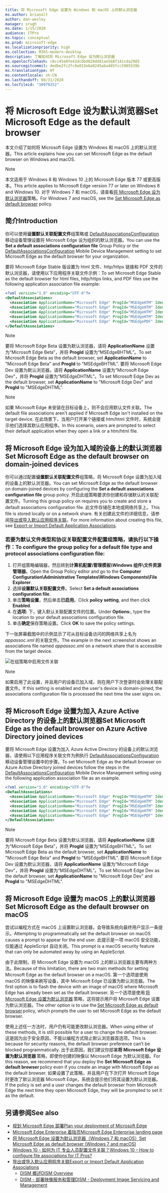 ```yaml
---
title: 将 Microsoft Edge 设置为 Windows 和 macOS 上的默认浏览器
ms.author: brianalt
author: dan-wesley
manager: srugh
ms.date: 1/15/2020
audience: ITPro
ms.topic: conceptual
ms.prod: microsoft-edge
ms.localizationpriority: high
ms.collection: M365-modern-desktop
description: 了解如何将 Microsoft Edge 设为默认浏览器
ms.openlocfilehash: c8cc45e0fe42dcbbd828dd81ae568f141cda2985
ms.sourcegitcommit: 4edbe2fc2fc9a013e6a0245aba485fcc5905539b
ms.translationtype: HT
ms.contentlocale: zh-CN
ms.lasthandoff: 08/31/2020
ms.locfileid: "10979252"
---
```

# <span data-ttu-id="5e162-103">将 Microsoft Edge 设为默认浏览器</span><span class="sxs-lookup"><span data-stu-id="5e162-103">Set Microsoft Edge as the default browser</span></span>

<span data-ttu-id="5e162-104">本文介绍了如何将 Microsoft Edge 设置为 Windows 和 macOS 上的默认浏览器。</span><span class="sxs-lookup"><span data-stu-id="5e162-104">This article explains how you can set Microsoft Edge as the default browser on Windows and macOS.</span></span>

> [!NOTE]
> <span data-ttu-id="5e162-105">本文适用于 Windows 8 和 Windows 10 上的 Microsoft Edge 版本 77 或更高版本。</span><span class="sxs-lookup"><span data-stu-id="5e162-105">This article applies to Microsoft Edge version 77 or later on Windows 8 and Windows 10.</span></span> <span data-ttu-id="5e162-106">对于 Windows 7 和 macOS，请查看[将 Microsoft Edge 设为默认浏览器](https://docs.microsoft.com/DeployEdge/microsoft-edge-policies#defaultbrowsersettingenabled)策略。</span><span class="sxs-lookup"><span data-stu-id="5e162-106">For Windows 7 and macOS, see the [Set Microsoft Edge as default browser](https://docs.microsoft.com/DeployEdge/microsoft-edge-policies#defaultbrowsersettingenabled) policy.</span></span>

## <span data-ttu-id="5e162-107">简介</span><span class="sxs-lookup"><span data-stu-id="5e162-107">Introduction</span></span>

<span data-ttu-id="5e162-108">你可以使用**设置默认关联配置文件**组策略或 [DefaultAssociationsConfiguration](https://docs.microsoft.com/windows/client-management/mdm/policy-csp-applicationdefaults#applicationdefaults-defaultassociationsconfiguration) 移动设备管理设置将 Microsoft Edge 设为组织的默认浏览器。</span><span class="sxs-lookup"><span data-stu-id="5e162-108">You can use the **Set a default associations configuration file** Group Policy or the [DefaultAssociationsConfiguration](https://docs.microsoft.com/windows/client-management/mdm/policy-csp-applicationdefaults#applicationdefaults-defaultassociationsconfiguration) Mobile Device Management setting to set Microsoft Edge as the default browser for your organization.</span></span>

<span data-ttu-id="5e162-109">要将 Microsoft Edge Stable 版设置为 html 文件、http/https 链接和 PDF 文件的默认浏览器，请使用以下应用程序关联文件示例：</span><span class="sxs-lookup"><span data-stu-id="5e162-109">To set Microsoft Edge Stable as the default browser for html files, http/https links, and PDF files use the following application association file example:</span></span>

```xml
<?xml version="1.0" encoding="UTF-8"?>
<DefaultAssociations> 
  <Association ApplicationName="Microsoft Edge" ProgId="MSEdgeHTM" Identifier=".html"/>
  <Association ApplicationName="Microsoft Edge" ProgId="MSEdgeHTM" Identifier=".htm"/>
  <Association ApplicationName="Microsoft Edge" ProgId="MSEdgeHTM" Identifier="http"/>
  <Association ApplicationName="Microsoft Edge" ProgId="MSEdgeHTM" Identifier="https"/>  
  <Association ApplicationName="Microsoft Edge" ProgId="MSEdgePDF" Identifier=".pdf"/>
</DefaultAssociations>
```

> [!NOTE]
> <span data-ttu-id="5e162-110">要将 Microsoft Edge Beta 设置为默认浏览器，请将 **ApplicationName** 设置为“Microsoft Edge Beta”，并将 **ProgId** 设置为“MSEdgeBHTML”。</span><span class="sxs-lookup"><span data-stu-id="5e162-110">To set Microsoft Edge Beta as the default browser, set **ApplicationName** to "Microsoft Edge Beta" and **ProgId** to "MSEdgeBHTML".</span></span> <span data-ttu-id="5e162-111">要将 Microsoft Edge Dev 设置为默认浏览器，请将 **ApplicationName** 设置为“Microsoft Edge Dev”，并将 **ProgId** 设置为“MSEdgeDHTML”。</span><span class="sxs-lookup"><span data-stu-id="5e162-111">To set Microsoft Edge Dev as the default browser, set **ApplicationName** to "Microsoft Edge Dev" and **ProgId** to "MSEdgeDHTML".</span></span>


> [!NOTE]
> <span data-ttu-id="5e162-112">如果 Microsoft Edge 未安装在目标设备上，则不会应用默认文件关联。</span><span class="sxs-lookup"><span data-stu-id="5e162-112">The default file associations aren't applied if Microsoft Edge isn't installed on the target device.</span></span> <span data-ttu-id="5e162-113">在此场景下，当用户打开某个链接或 htm/html 文件时，系统会提示他们选择其默认应用程序。</span><span class="sxs-lookup"><span data-stu-id="5e162-113">In this scenario, users are prompted to select their default application when they open a link or a htm/html file.</span></span>

## <span data-ttu-id="5e162-114">将 Microsoft Edge 设为加入域的设备上的默认浏览器</span><span class="sxs-lookup"><span data-stu-id="5e162-114">Set Microsoft Edge as the default browser on domain-joined devices</span></span>

<span data-ttu-id="5e162-115">你可以通过配置**设置默认关联配置文件**组策略，将 Microsoft Edge 设置为加入域的设备上的默认浏览器。</span><span class="sxs-lookup"><span data-stu-id="5e162-115">You can set Microsoft Edge as the default browser on domain-joined devices by configuring the **Set a default associations configuration file** group policy.</span></span> <span data-ttu-id="5e162-116">开启此组策略要求你创建和存储默认的关联配置文件。</span><span class="sxs-lookup"><span data-stu-id="5e162-116">Turning this group policy on requires you to create and store a default associations configuration file.</span></span> <span data-ttu-id="5e162-117">此文件存储在本地或网络共享上。</span><span class="sxs-lookup"><span data-stu-id="5e162-117">This file is stored locally or on a network share.</span></span> <span data-ttu-id="5e162-118">有关创建此文件的详细信息，请参阅[导出或导入默认应用程序关联](https://docs.microsoft.com/windows-hardware/manufacture/desktop/export-or-import-default-application-associations)。</span><span class="sxs-lookup"><span data-stu-id="5e162-118">For more information about creating this file, see [Export or Import Default Application Associations](https://docs.microsoft.com/windows-hardware/manufacture/desktop/export-or-import-default-application-associations).</span></span>

### <span data-ttu-id="5e162-119">若要为默认文件类型和协议关联配置文件配置组策略，请执行以下操作：</span><span class="sxs-lookup"><span data-stu-id="5e162-119">To configure the group policy for a default file type and protocol associations configuration file:</span></span>

1. <span data-ttu-id="5e162-120">打开组策略编辑器，然后转到**计算机配置\管理模板\Windows 组件\文件资源管理器**。</span><span class="sxs-lookup"><span data-stu-id="5e162-120">Open the Group Policy editor and go to the **Computer Configuration\Administrative Templates\Windows Components\File Explorer**.</span></span>
2. <span data-ttu-id="5e162-121">选择**设置默认关联配置文件**。</span><span class="sxs-lookup"><span data-stu-id="5e162-121">Select **Set a default associations configuration file**.</span></span>
3. <span data-ttu-id="5e162-122">单击**策略设置**，然后单击**已启用**。</span><span class="sxs-lookup"><span data-stu-id="5e162-122">Click **policy setting**, and then click **Enabled**.</span></span>
4. <span data-ttu-id="5e162-123">在**选项:** 下，键入默认关联配置文件的位置。</span><span class="sxs-lookup"><span data-stu-id="5e162-123">Under **Options:**, type the location to your default associations configuration file.</span></span>
5. <span data-ttu-id="5e162-124">单击**确定**保存策略设置。</span><span class="sxs-lookup"><span data-stu-id="5e162-124">Click **OK** to save the policy settings.</span></span>

<span data-ttu-id="5e162-125">下一张屏幕截图中的示例显示了可从目标设备访问的网络共享上名为 *appassoc.xml* 的关联文件。</span><span class="sxs-lookup"><span data-stu-id="5e162-125">The example in the next screenshot shows an associations file named *appassoc.xml* on a network share that is accessible from the target device.</span></span>

   ![在组策略中启用文件关联](./media/edge-learnmore-make-edge-default-browser/edge-learnmore-app-associations.png)

   > [!NOTE]
   > <span data-ttu-id="5e162-127">如果启用了此设置，并且用户的设备已加入域，则在用户下次登录时会处理关联配置文件。</span><span class="sxs-lookup"><span data-stu-id="5e162-127">If this setting is enabled and the user's device is domain-joined, the associations configuration file is processed the next time the user signs on.</span></span>

## <span data-ttu-id="5e162-128">将 Microsoft Edge 设置为加入 Azure Active Directory 的设备上的默认浏览器</span><span class="sxs-lookup"><span data-stu-id="5e162-128">Set Microsoft Edge as the default browser on Azure Active Directory joined devices</span></span>

<span data-ttu-id="5e162-129">要将 Microsoft Edge 设置为加入 Azure Active Directory 的设备上的默认浏览器，请使用以下应用程序关联文件为例执行 [DefaultAssociationsConfiguration](https://docs.microsoft.com/windows/client-management/mdm/policy-csp-applicationdefaults#applicationdefaults-defaultassociationsconfiguration) 移动设备管理设置中的步骤。</span><span class="sxs-lookup"><span data-stu-id="5e162-129">To set Microsoft Edge as the default browser on Azure Active Directory joined devices follow the steps in the [DefaultAssociationsConfiguration](https://docs.microsoft.com/windows/client-management/mdm/policy-csp-applicationdefaults#applicationdefaults-defaultassociationsconfiguration) Mobile Device Management setting using the following application association file as an example.</span></span>

```xml
<?xml version="1.0" encoding="UTF-8"?>
<DefaultAssociations>
  <Association ApplicationName="Microsoft Edge" ProgId="MSEdgeHTM" Identifier=".html"/>
  <Association ApplicationName="Microsoft Edge" ProgId="MSEdgeHTM" Identifier=".htm"/>
  <Association ApplicationName="Microsoft Edge" ProgId="MSEdgeHTM" Identifier="http"/>
  <Association ApplicationName="Microsoft Edge" ProgId="MSEdgeHTM" Identifier="https"/>  
  <Association ApplicationName="Microsoft Edge" ProgId="MSEdgePDF" Identifier=".pdf"/>
</DefaultAssociations>
```

> [!NOTE]
> <span data-ttu-id="5e162-130">要将 Microsoft Edge Beta 设置为默认浏览器，请将 **ApplicationName** 设置为“Microsoft Edge Beta”，并将 **ProgId** 设置为“MSEdgeBHTML”。</span><span class="sxs-lookup"><span data-stu-id="5e162-130">To set Microsoft Edge Beta as the default browser, set **ApplicationName** to "Microsoft Edge Beta" and **ProgId** to "MSEdgeBHTML".</span></span> <span data-ttu-id="5e162-131">要将 Microsoft Edge Dev 设置为默认浏览器，请将 **ApplicationName** 设置为“Microsoft Edge Dev”，并将 **ProgId** 设置为“MSEdgeDHTML”。</span><span class="sxs-lookup"><span data-stu-id="5e162-131">To set Microsoft Edge Dev as the default browser, set **ApplicationName** to "Microsoft Edge Dev" and **ProgId** to "MSEdgeDHTML".</span></span>

## <span data-ttu-id="5e162-132">将 Microsoft Edge 设置为 macOS 上的默认浏览器</span><span class="sxs-lookup"><span data-stu-id="5e162-132">Set Microsoft Edge as the default browser on macOS</span></span>

<span data-ttu-id="5e162-133">尝试以编程方式在 macOS 上设置默认浏览器，会导致系统向最终用户显示一条提示。</span><span class="sxs-lookup"><span data-stu-id="5e162-133">Attempting to programmatically set the default browser on macOS causes a prompt to appear for the end user.</span></span> <span data-ttu-id="5e162-134">此提示是一项 macOS 安全功能，仅能通过 AppleScript 自动关闭。</span><span class="sxs-lookup"><span data-stu-id="5e162-134">This prompt is a macOS security feature that can only be automated away by using an AppleScript.</span></span>

<span data-ttu-id="5e162-135">由于此限制，将 Microsoft Edge 设置为 macOS 上的默认浏览器主要有两种方法。</span><span class="sxs-lookup"><span data-stu-id="5e162-135">Because of this limitation, there are two main methods for setting Microsoft Edge as the default browser on a macOS.</span></span> <span data-ttu-id="5e162-136">第一个选项是使用 macOS 的映像来刷写设备，其中 Microsoft Edge 已设置为默认浏览器。</span><span class="sxs-lookup"><span data-stu-id="5e162-136">The first option is to flash the device with an image of macOS where Microsoft Edge has already been set as the default browser.</span></span> <span data-ttu-id="5e162-137">另一个选项是使用 [将 Microsoft Edge 设置为默认浏览器](https://docs.microsoft.com/DeployEdge/microsoft-edge-policies#defaultbrowsersettingenabled) 策略，这将提示用户将 Microsoft Edge 设置为默认浏览器。</span><span class="sxs-lookup"><span data-stu-id="5e162-137">The other option is to use the [Set Microsoft Edge as default browser](https://docs.microsoft.com/DeployEdge/microsoft-edge-policies#defaultbrowsersettingenabled) policy, which prompts the user to set Microsoft Edge as the default browser.</span></span>

<span data-ttu-id="5e162-138">使用上述任一方法时，用户仍有可能更改默认浏览器。</span><span class="sxs-lookup"><span data-stu-id="5e162-138">When using either of these methods, it is still possible for a user to change the default browser.</span></span> <span data-ttu-id="5e162-139">这是因为出于安全原因，不能以编程方式阻止默认浏览器首选项。</span><span class="sxs-lookup"><span data-stu-id="5e162-139">This is because for security reasons, the default browser preference can’t be blocked programmatically.</span></span> <span data-ttu-id="5e162-140">出于此原因，我们建议你部署**将 Microsoft Edge 设置为默认浏览器** 策略，即使你创建的映像以 Microsoft Edge 为默认浏览器。</span><span class="sxs-lookup"><span data-stu-id="5e162-140">For this reason, we recommend that you deploy the **Set Microsoft Edge as default browser** policy even if you create an image with Microsoft Edge as the default browser.</span></span> <span data-ttu-id="5e162-141">如果设置了此策略，并且用户在下次打开 Microsoft Edge 时更改了默认浏览器 Microsoft Edge，系统会提示他们将其设置为默认浏览器。</span><span class="sxs-lookup"><span data-stu-id="5e162-141">If the policy is set and a user changes the default browser from Microsoft Edge the next time they open Microsoft Edge, they will be prompted to set it as the default.</span></span>

## <span data-ttu-id="5e162-142">另请参阅</span><span class="sxs-lookup"><span data-stu-id="5e162-142">See also</span></span>

- [<span data-ttu-id="5e162-143">规划 Microsoft Edge 部署</span><span class="sxs-lookup"><span data-stu-id="5e162-143">Plan your deployment of Microsoft Edge</span></span>](https://docs.microsoft.com/DeployEdge/deploy-edge-plan-deployment)
- [<span data-ttu-id="5e162-144">Microsoft Edge Enterprise 着陆页</span><span class="sxs-lookup"><span data-stu-id="5e162-144">Microsoft Edge Enterprise landing page</span></span>](https://aka.ms/EdgeEnterprise)
- [<span data-ttu-id="5e162-145">将 Microsoft Edge 设置为默认浏览器（Windows 7 和 macOS）</span><span class="sxs-lookup"><span data-stu-id="5e162-145">Set Microsoft Edge as default browser (Windows 7 and macOS)</span></span>](https://docs.microsoft.com/DeployEdge/microsoft-edge-policies#defaultbrowsersettingenabled)
- [<span data-ttu-id="5e162-146">Windows 10 - 如何为 IT 专业人员配置文件关联？</span><span class="sxs-lookup"><span data-stu-id="5e162-146">Windows 10 – How to configure file associations for IT Pros?</span></span>](https://docs.microsoft.com/archive/blogs/windowsinternals/windows-10-how-to-configure-file-associations-for-it-pros)
- [<span data-ttu-id="5e162-147">导出或导入默认应用程序关联</span><span class="sxs-lookup"><span data-stu-id="5e162-147">Export or Import Default Application Associations</span></span>](https://docs.microsoft.com/windows-hardware/manufacture/desktop/export-or-import-default-application-associations)
  - [<span data-ttu-id="5e162-148">DISM 概述</span><span class="sxs-lookup"><span data-stu-id="5e162-148">DISM Overview</span></span>](https://docs.microsoft.com/windows-hardware/manufacture/desktop/what-is-dism)
  - [<span data-ttu-id="5e162-149">DISM - 部署映像服务和管理</span><span class="sxs-lookup"><span data-stu-id="5e162-149">DISM - Deployment Image Servicing and Management</span></span>](https://docs.microsoft.com/windows-hardware/manufacture/desktop/dism---deployment-image-servicing-and-management-technical-reference-for-windows)
